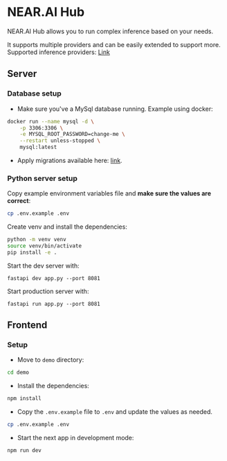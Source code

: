 # NEAR.AI Hub

NEAR.AI Hub allows you to run complex inference based on your needs.

It supports multiple providers and can be easily extended to support more. Supported inference providers: [Link](./api/v1/completions.py#L12)

## Server

### Database setup

- Make sure you've a MySql database running. Example using docker:

```bash
docker run --name mysql -d \
    -p 3306:3306 \
    -e MYSQL_ROOT_PASSWORD=change-me \
    --restart unless-stopped \
    mysql:latest
```

- Apply migrations available here: [link](./migrations/20240604133844_init.sql).

### Python server setup

Copy example environment variables file and **make sure the values are correct**:

```bash
cp .env.example .env
```

Create venv and install the dependencies:

```bash
python -m venv venv
source venv/bin/activate
pip install -e .
```

Start the dev server with:

```
fastapi dev app.py --port 8081
```

Start production server with:

```
fastapi run app.py --port 8081
```

## Frontend

### Setup

- Move to `demo` directory:

```bash
cd demo
```

- Install the dependencies:

```bash
npm install
```

- Copy the `.env.example` file to `.env` and update the values as needed.

```bash
cp .env.example .env
```

- Start the next app in development mode:

```bash
npm run dev
```
